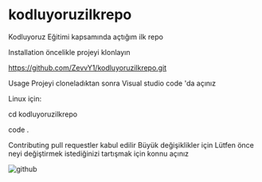 # kodluyoruzilkrepo
Kodluyoruz Eğitimi kapsamında açtığım ilk repo



Installation
öncelikle projeyi klonlayın

https://github.com/ZevvY1/kodluyoruzilkrepo.git

Usage
Projeyi cloneladıktan sonra Visual studio code 'da açınız

Linux için:

cd kodluyoruzilkrepo

code .

Contributing
pull requestler kabul edilir Büyük değişiklikler için Lütfen önce neyi değiştirmek istediğinizi tartışmak için konnu açınız


![github](https://user-images.githubusercontent.com/109850623/180600224-9a43c2ac-9c1c-44ff-bc26-a30555de1a1e.png)
